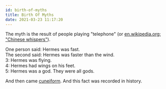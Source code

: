 ```yaml
---
id: birth-of-myths
title: Birth Of Myths
date: 2021-03-23 11:17:20
---
```


The myth is the result of people playing "telephone" (or <a href='https://en.wikipedia.org/wiki/Chinese_whispers' class='external'>en.wikipedia.org: "Chinese whispers"</a>).

One person said: Hermes was fast.  
The second said: Hermes was faster than the wind.  
3: Hermes was flying.  
4: Hermes had wings on his feet.  
5: Hermes was a god. They were all gods.

And then came [cuneiform](../writing-system/cuneiform). And this fact was recorded in history.
